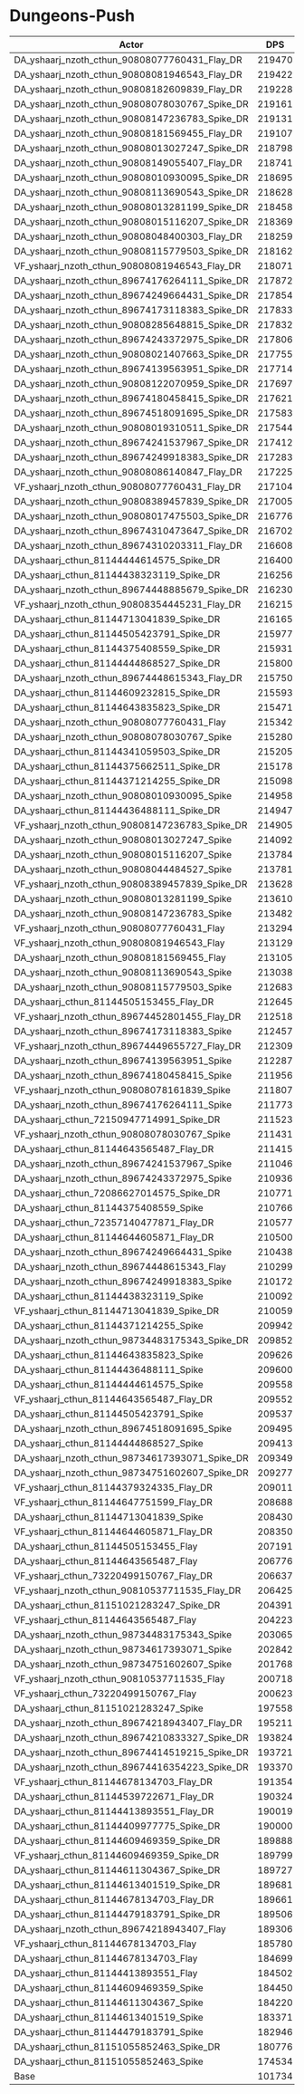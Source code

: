 # Dungeons-Push
| Actor | DPS | Increase |
|---|:---:|:---:|
|DA_yshaarj_nzoth_cthun_90808077760431_Flay_DR|219470|115.73%|
|DA_yshaarj_nzoth_cthun_90808081946543_Flay_DR|219422|115.68%|
|DA_yshaarj_nzoth_cthun_90808182609839_Flay_DR|219228|115.49%|
|DA_yshaarj_nzoth_cthun_90808078030767_Spike_DR|219161|115.42%|
|DA_yshaarj_nzoth_cthun_90808147236783_Spike_DR|219131|115.40%|
|DA_yshaarj_nzoth_cthun_90808181569455_Flay_DR|219107|115.37%|
|DA_yshaarj_nzoth_cthun_90808013027247_Spike_DR|218798|115.07%|
|DA_yshaarj_nzoth_cthun_90808149055407_Flay_DR|218741|115.01%|
|DA_yshaarj_nzoth_cthun_90808010930095_Spike_DR|218695|114.97%|
|DA_yshaarj_nzoth_cthun_90808113690543_Spike_DR|218628|114.90%|
|DA_yshaarj_nzoth_cthun_90808013281199_Spike_DR|218458|114.73%|
|DA_yshaarj_nzoth_cthun_90808015116207_Spike_DR|218369|114.65%|
|DA_yshaarj_nzoth_cthun_90808048400303_Flay_DR|218259|114.54%|
|DA_yshaarj_nzoth_cthun_90808115779503_Spike_DR|218162|114.44%|
|VF_yshaarj_nzoth_cthun_90808081946543_Flay_DR|218071|114.35%|
|DA_yshaarj_nzoth_cthun_89674176264111_Spike_DR|217872|114.16%|
|DA_yshaarj_nzoth_cthun_89674249664431_Spike_DR|217854|114.14%|
|DA_yshaarj_nzoth_cthun_89674173118383_Spike_DR|217833|114.12%|
|DA_yshaarj_nzoth_cthun_90808285648815_Spike_DR|217832|114.12%|
|DA_yshaarj_nzoth_cthun_89674243372975_Spike_DR|217806|114.09%|
|DA_yshaarj_nzoth_cthun_90808021407663_Spike_DR|217755|114.04%|
|DA_yshaarj_nzoth_cthun_89674139563951_Spike_DR|217714|114.00%|
|DA_yshaarj_nzoth_cthun_90808122070959_Spike_DR|217697|113.99%|
|DA_yshaarj_nzoth_cthun_89674180458415_Spike_DR|217621|113.91%|
|DA_yshaarj_nzoth_cthun_89674518091695_Spike_DR|217583|113.87%|
|DA_yshaarj_nzoth_cthun_90808019310511_Spike_DR|217544|113.84%|
|DA_yshaarj_nzoth_cthun_89674241537967_Spike_DR|217412|113.71%|
|DA_yshaarj_nzoth_cthun_89674249918383_Spike_DR|217283|113.58%|
|DA_yshaarj_nzoth_cthun_90808086140847_Flay_DR|217225|113.52%|
|VF_yshaarj_nzoth_cthun_90808077760431_Flay_DR|217104|113.40%|
|DA_yshaarj_nzoth_cthun_90808389457839_Spike_DR|217005|113.31%|
|DA_yshaarj_nzoth_cthun_90808017475503_Spike_DR|216776|113.08%|
|DA_yshaarj_nzoth_cthun_89674310473647_Spike_DR|216702|113.01%|
|DA_yshaarj_nzoth_cthun_89674310203311_Flay_DR|216608|112.92%|
|DA_yshaarj_cthun_81144444614575_Spike_DR|216400|112.71%|
|DA_yshaarj_cthun_81144438323119_Spike_DR|216256|112.57%|
|DA_yshaarj_nzoth_cthun_89674448885679_Spike_DR|216230|112.54%|
|VF_yshaarj_nzoth_cthun_90808354445231_Flay_DR|216215|112.53%|
|DA_yshaarj_cthun_81144713041839_Spike_DR|216165|112.48%|
|DA_yshaarj_cthun_81144505423791_Spike_DR|215977|112.29%|
|DA_yshaarj_cthun_81144375408559_Spike_DR|215931|112.25%|
|DA_yshaarj_cthun_81144444868527_Spike_DR|215800|112.12%|
|DA_yshaarj_nzoth_cthun_89674448615343_Flay_DR|215750|112.07%|
|DA_yshaarj_cthun_81144609232815_Spike_DR|215593|111.92%|
|DA_yshaarj_cthun_81144643835823_Spike_DR|215471|111.80%|
|DA_yshaarj_nzoth_cthun_90808077760431_Flay|215342|111.67%|
|DA_yshaarj_nzoth_cthun_90808078030767_Spike|215280|111.61%|
|DA_yshaarj_cthun_81144341059503_Spike_DR|215205|111.54%|
|DA_yshaarj_cthun_81144375662511_Spike_DR|215178|111.51%|
|DA_yshaarj_cthun_81144371214255_Spike_DR|215098|111.43%|
|DA_yshaarj_nzoth_cthun_90808010930095_Spike|214958|111.29%|
|DA_yshaarj_cthun_81144436488111_Spike_DR|214947|111.28%|
|VF_yshaarj_nzoth_cthun_90808147236783_Spike_DR|214905|111.24%|
|DA_yshaarj_nzoth_cthun_90808013027247_Spike|214092|110.44%|
|DA_yshaarj_nzoth_cthun_90808015116207_Spike|213784|110.14%|
|DA_yshaarj_nzoth_cthun_90808044484527_Spike|213781|110.14%|
|VF_yshaarj_nzoth_cthun_90808389457839_Spike_DR|213628|109.99%|
|DA_yshaarj_nzoth_cthun_90808013281199_Spike|213610|109.97%|
|DA_yshaarj_nzoth_cthun_90808147236783_Spike|213482|109.84%|
|VF_yshaarj_nzoth_cthun_90808077760431_Flay|213294|109.66%|
|VF_yshaarj_nzoth_cthun_90808081946543_Flay|213129|109.50%|
|DA_yshaarj_nzoth_cthun_90808181569455_Flay|213105|109.47%|
|DA_yshaarj_nzoth_cthun_90808113690543_Spike|213038|109.41%|
|DA_yshaarj_nzoth_cthun_90808115779503_Spike|212683|109.06%|
|DA_yshaarj_cthun_81144505153455_Flay_DR|212645|109.02%|
|VF_yshaarj_nzoth_cthun_89674452801455_Flay_DR|212518|108.90%|
|DA_yshaarj_nzoth_cthun_89674173118383_Spike|212457|108.84%|
|VF_yshaarj_nzoth_cthun_89674449655727_Flay_DR|212309|108.69%|
|DA_yshaarj_nzoth_cthun_89674139563951_Spike|212287|108.67%|
|DA_yshaarj_nzoth_cthun_89674180458415_Spike|211956|108.34%|
|VF_yshaarj_nzoth_cthun_90808078161839_Spike|211807|108.20%|
|DA_yshaarj_nzoth_cthun_89674176264111_Spike|211773|108.16%|
|DA_yshaarj_cthun_72150947714991_Spike_DR|211523|107.92%|
|VF_yshaarj_nzoth_cthun_90808078030767_Spike|211431|107.83%|
|DA_yshaarj_cthun_81144643565487_Flay_DR|211415|107.81%|
|DA_yshaarj_nzoth_cthun_89674241537967_Spike|211046|107.45%|
|DA_yshaarj_nzoth_cthun_89674243372975_Spike|210936|107.34%|
|DA_yshaarj_cthun_72086627014575_Spike_DR|210771|107.18%|
|DA_yshaarj_cthun_81144375408559_Spike|210766|107.17%|
|DA_yshaarj_cthun_72357140477871_Flay_DR|210577|106.99%|
|DA_yshaarj_cthun_81144644605871_Flay_DR|210500|106.91%|
|DA_yshaarj_nzoth_cthun_89674249664431_Spike|210438|106.85%|
|DA_yshaarj_nzoth_cthun_89674448615343_Flay|210299|106.71%|
|DA_yshaarj_nzoth_cthun_89674249918383_Spike|210172|106.59%|
|DA_yshaarj_cthun_81144438323119_Spike|210092|106.51%|
|VF_yshaarj_cthun_81144713041839_Spike_DR|210059|106.48%|
|DA_yshaarj_cthun_81144371214255_Spike|209942|106.36%|
|DA_yshaarj_nzoth_cthun_98734483175343_Spike_DR|209852|106.27%|
|DA_yshaarj_cthun_81144643835823_Spike|209626|106.05%|
|DA_yshaarj_cthun_81144436488111_Spike|209600|106.03%|
|DA_yshaarj_cthun_81144444614575_Spike|209558|105.99%|
|VF_yshaarj_cthun_81144643565487_Flay_DR|209552|105.98%|
|DA_yshaarj_cthun_81144505423791_Spike|209537|105.97%|
|DA_yshaarj_nzoth_cthun_89674518091695_Spike|209495|105.92%|
|DA_yshaarj_cthun_81144444868527_Spike|209413|105.84%|
|DA_yshaarj_nzoth_cthun_98734617393071_Spike_DR|209349|105.78%|
|DA_yshaarj_nzoth_cthun_98734751602607_Spike_DR|209277|105.71%|
|VF_yshaarj_cthun_81144379324335_Flay_DR|209011|105.45%|
|VF_yshaarj_cthun_81144647751599_Flay_DR|208688|105.13%|
|DA_yshaarj_cthun_81144713041839_Spike|208430|104.88%|
|VF_yshaarj_cthun_81144644605871_Flay_DR|208350|104.80%|
|DA_yshaarj_cthun_81144505153455_Flay|207191|103.66%|
|DA_yshaarj_cthun_81144643565487_Flay|206776|103.25%|
|VF_yshaarj_cthun_73220499150767_Flay_DR|206637|103.11%|
|VF_yshaarj_nzoth_cthun_90810537711535_Flay_DR|206425|102.91%|
|DA_yshaarj_cthun_81151021283247_Spike_DR|204391|100.91%|
|VF_yshaarj_cthun_81144643565487_Flay|204223|100.74%|
|DA_yshaarj_nzoth_cthun_98734483175343_Spike|203065|99.60%|
|DA_yshaarj_nzoth_cthun_98734617393071_Spike|202842|99.38%|
|DA_yshaarj_nzoth_cthun_98734751602607_Spike|201768|98.33%|
|VF_yshaarj_nzoth_cthun_90810537711535_Flay|200718|97.30%|
|VF_yshaarj_cthun_73220499150767_Flay|200623|97.20%|
|DA_yshaarj_cthun_81151021283247_Spike|197558|94.19%|
|DA_yshaarj_nzoth_cthun_89674218943407_Flay_DR|195211|91.88%|
|DA_yshaarj_nzoth_cthun_89674210833327_Spike_DR|193824|90.52%|
|DA_yshaarj_nzoth_cthun_89674414519215_Spike_DR|193721|90.42%|
|DA_yshaarj_nzoth_cthun_89674416354223_Spike_DR|193370|90.07%|
|VF_yshaarj_cthun_81144678134703_Flay_DR|191354|88.09%|
|DA_yshaarj_cthun_81144539722671_Flay_DR|190324|87.08%|
|DA_yshaarj_cthun_81144413893551_Flay_DR|190019|86.78%|
|DA_yshaarj_cthun_81144409977775_Spike_DR|190000|86.76%|
|DA_yshaarj_cthun_81144609469359_Spike_DR|189888|86.65%|
|VF_yshaarj_cthun_81144609469359_Spike_DR|189799|86.56%|
|DA_yshaarj_cthun_81144611304367_Spike_DR|189727|86.49%|
|DA_yshaarj_cthun_81144613401519_Spike_DR|189681|86.45%|
|DA_yshaarj_cthun_81144678134703_Flay_DR|189661|86.43%|
|DA_yshaarj_cthun_81144479183791_Spike_DR|189506|86.28%|
|DA_yshaarj_nzoth_cthun_89674218943407_Flay|189306|86.08%|
|VF_yshaarj_cthun_81144678134703_Flay|185780|82.61%|
|DA_yshaarj_cthun_81144678134703_Flay|184699|81.55%|
|DA_yshaarj_cthun_81144413893551_Flay|184502|81.36%|
|DA_yshaarj_cthun_81144609469359_Spike|184450|81.31%|
|DA_yshaarj_cthun_81144611304367_Spike|184220|81.08%|
|DA_yshaarj_cthun_81144613401519_Spike|183371|80.25%|
|DA_yshaarj_cthun_81144479183791_Spike|182946|79.83%|
|DA_yshaarj_cthun_81151055852463_Spike_DR|180776|77.69%|
|DA_yshaarj_cthun_81151055852463_Spike|174534|71.56%|
|Base|101734|0.00%|
